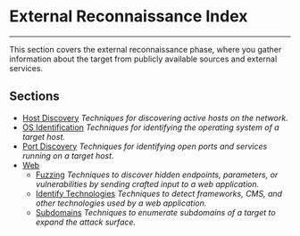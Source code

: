# External Reconnaissance Index

---

This section covers the external reconnaissance phase, where you gather information about the target from publicly available sources and external services.

## Sections
- [Host Discovery](host_discovery.md)
  *Techniques for discovering active hosts on the network.*
- [OS Identification](os_identification.md)
  *Techniques for identifying the operating system of a target host.*
- [Port Discovery](port_discovery.md)
  *Techniques for identifying open ports and services running on a target host.*
- [Web](Web/index.md)
	- [Fuzzing](Web/fuzzing.md)
	  *Techniques to discover hidden endpoints, parameters, or vulnerabilities by sending crafted input to a web application.*
	- [Identify Technologies](Web/identify_technologies.md)
	  *Techniques to detect frameworks, CMS, and other technologies used by a web application.*
	- [Subdomains](Web/subdomains.md)
	  *Techniques to enumerate subdomains of a target to expand the attack surface.*
